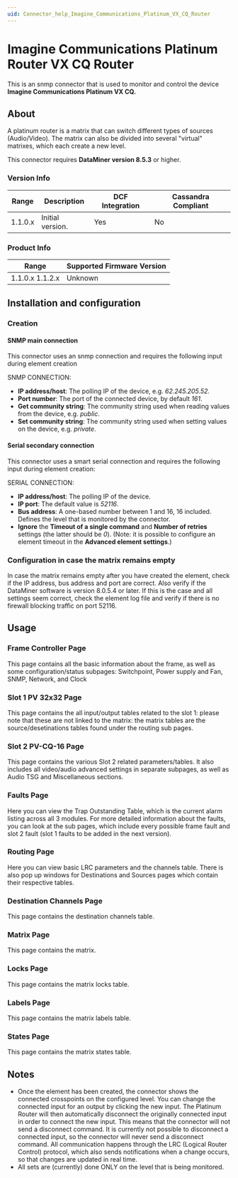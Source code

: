 ```yaml
---
uid: Connector_help_Imagine_Communications_Platinum_VX_CQ_Router
---
```


# Imagine Communications Platinum Router VX CQ Router

This is an snmp connector that is used to monitor and control the device **Imagine Communications Platinum VX CQ.**

## About

A platinum router is a matrix that can switch different types of sources (Audio/Video). The matrix can also be divided into several "virtual" matrixes, which each create a new level.

This connector requires **DataMiner version 8.5.3** or higher.

### Version Info

| **Range** | **Description**                                         | **DCF Integration** | **Cassandra Compliant** |
|------------------|---------------------------------------------------------|---------------------|-------------------------|
| 1.1.0.x          | Initial version.                                        | Yes                 | No                      |

### Product Info

| Range | Supported Firmware Version |
|------------------|-----------------------------|
| 1.1.0.x 1.1.2.x  | Unknown                     |

## Installation and configuration

### Creation


#### SNMP main connection

This connector uses an snmp connection and requires the following input during element creation

SNMP CONNECTION:

- **IP address/host**: The polling IP of the device, e.g. *62.245.205.52.*
- **Port number**: The port of the connected device, by default *161*.
- **Get community string**: The community string used when reading values from the device, e.g. *public*.
- **Set community string**: The community string used when setting values on the device, e.g. *private*.

#### Serial secondary connection

This connector uses a smart serial connection and requires the following input during element creation:

SERIAL CONNECTION:

- **IP address/host**: The polling IP of the device.
- **IP port**: The default value is *52116*.
- **Bus address**: A one-based number between 1 and 16, 16 included. Defines the level that is monitored by the connector.
- **Ignore** the **Timeout of a single command** and **Number of retries** settings (the latter should be *0*).
  (Note: it is possible to configure an element timeout in the **Advanced element settings**.)


### Configuration in case the matrix remains empty

In case the matrix remains empty after you have created the element, check if the IP address, bus address and port are correct. Also verify if the DataMiner software is version 8.0.5.4 or later.
If this is the case and all settings seem correct, check the element log file and verify if there is no firewall blocking traffic on port 52116.

## Usage

### Frame Controller Page
This page contains all the basic information about the frame, as well as some configuration/status subpages: Switchpoint, Power supply and Fan, SNMP, Network, and Clock
### Slot 1 PV 32x32 Page
This page contains the all input/output tables related to the slot 1: please note that these are not linked to the matrix: the matrix tables are the source/desetinations tables found under the routing sub pages.
### Slot 2 PV-CQ-16 Page
This page contains the various Slot 2 related parameters/tables. It also includes all video/audio advanced settings in separate subpages, as well as Audio TSG and Miscellaneous sections.
### Faults Page
Here you can view the Trap Outstanding Table, which is the current alarm listing across all 3 modules. For more detailed information about the faults, you can look at the sub pages, which include every possible frame fault and slot 2 fault (slot 1 faults to be added in the next version).
### Routing Page
Here you can view basic LRC parameters and the channels table. There is also pop up windows for Destinations and Sources pages which contain their respective tables.
### Destination Channels Page
This page contains the destination channels table.
### Matrix Page
This page contains the matrix.
### Locks Page
This page contains the  matrix locks table.
### Labels Page
This page contains the  matrix labels table.
### States Page
This page contains the matrix states table.


## Notes

- Once the element has been created, the connector shows the connected crosspoints on the configured level. You can change the connected input for an output by clicking the new input. The Platinum Router will then automatically disconnect the originally connected input in order to connect the new input. This means that the connector will not send a disconnect command. It is currently not possible to disconnect a connected input, so the connector will never send a disconnect command. All communication happens through the LRC (Logical Router Control) protocol, which also sends notifications when a change occurs, so that changes are updated in real time.
- All sets are (currently) done ONLY on the level that is being monitored.
